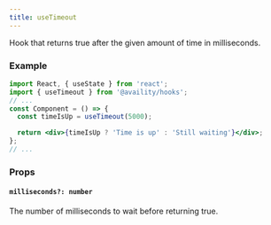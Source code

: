 ```yaml
---
title: useTimeout
---
```


Hook that returns true after the given amount of time in milliseconds.

### Example

```jsx
import React, { useState } from 'react';
import { useTimeout } from '@availity/hooks';
// ...
const Component = () => {
  const timeIsUp = useTimeout(5000);

  return <div>{timeIsUp ? 'Time is up' : 'Still waiting'}</div>;
};
// ...
```

### Props

#### `milliseconds?: number`

The number of milliseconds to wait before returning true.
